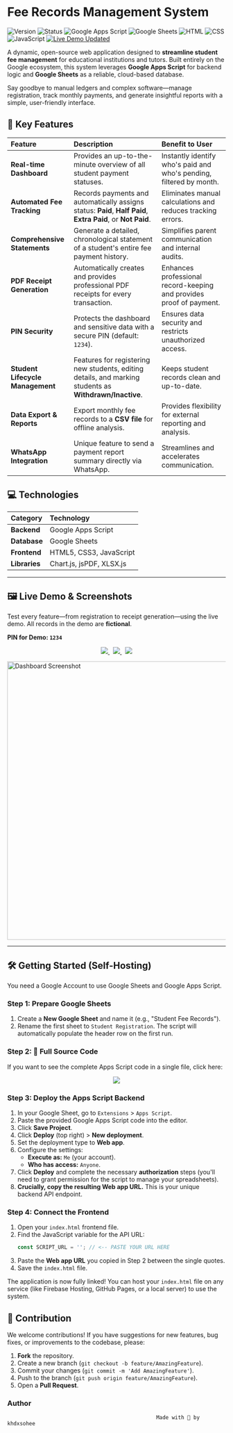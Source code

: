 # Fee Records Management System 

![Version](https://img.shields.io/badge/version-v1.1.0-blue.svg)
![Status](https://img.shields.io/badge/status-active-green.svg)
![Google Apps Script](https://img.shields.io/badge/Apps%20Script-4285F4?style=flat&logo=google&logoColor=white)
![Google Sheets](https://img.shields.io/badge/Google%20Sheets-34A853?style=flat&logo=googlesheets&logoColor=white)
![HTML](https://img.shields.io/badge/HTML5-E34F26?style=flat&logo=html5&logoColor=white)
![CSS](https://img.shields.io/badge/CSS3-1572B6?style=flat&logo=css3&logoColor=white)
![JavaScript](https://img.shields.io/badge/JavaScript-F7DF1E?style=flat&logo=javascript&logoColor=black)
[![Live Demo Updated](https://img.shields.io/badge/Live%20Demo-khalid--randhawa.web.app-brightgreen?style=flat)](https://khalid-randhawa.web.app/apps-projects/indexwithfeeupdatefeature.html)

A dynamic, open-source web application designed to **streamline student fee management** for educational institutions and tutors. Built entirely on the Google ecosystem, this system leverages **Google Apps Script** for backend logic and **Google Sheets** as a reliable, cloud-based database.

Say goodbye to manual ledgers and complex software—manage registration, track monthly payments, and generate insightful reports with a simple, user-friendly interface.

## 🚀 Key Features

| Feature | Description | Benefit to User |
| :--- | :--- | :--- |
| **Real-time Dashboard** | Provides an up-to-the-minute overview of all student payment statuses. | Instantly identify who's paid and who's pending, filtered by month. |
| **Automated Fee Tracking** | Records payments and automatically assigns status: **Paid**, **Half Paid**, **Extra Paid**, or **Not Paid**. | Eliminates manual calculations and reduces tracking errors. |
| **Comprehensive Statements** | Generate a detailed, chronological statement of a student's entire fee payment history. | Simplifies parent communication and internal audits. |
| **PDF Receipt Generation** | Automatically creates and provides professional PDF receipts for every transaction. | Enhances professional record-keeping and provides proof of payment. |
| **PIN Security** | Protects the dashboard and sensitive data with a secure PIN (default: `1234`). | Ensures data security and restricts unauthorized access. |
| **Student Lifecycle Management** | Features for registering new students, editing details, and marking students as **Withdrawn/Inactive**. | Keeps student records clean and up-to-date. |
| **Data Export & Reports** | Export monthly fee records to a **CSV file** for offline analysis. | Provides flexibility for external reporting and analysis. |
| **WhatsApp Integration** | Unique feature to send a payment report summary directly via WhatsApp. | Streamlines and accelerates communication. |

## 💻 Technologies

| Category | Technology | 
| :--- | :--- | 
| **Backend** | Google Apps Script | 
| **Database** | Google Sheets | 
| **Frontend** | HTML5, CSS3, JavaScript | 
| **Libraries** | Chart.js, jsPDF, XLSX.js |

-----

## 🖼️ Live Demo & Screenshots

Test every feature—from registration to receipt generation—using the live demo. All records in the demo are **fictional**.

**PIN for Demo: `1234`**

<p align="center">
  <a href="https://khalid-randhawa.web.app/apps-projects/index-with-email-confirmation%20+%20recept%20generation.html">
    <img src="https://img.shields.io/badge/LIVE%20DEMO-Full%20Features%20%26%20Receipt-brightgreen?style=for-the-badge">
  </a>
  &nbsp;
  <a href="https://khalid-randhawa.web.app/apps-projects/Fee-Records-management-system-with-pin-security.html">
    <img src="https://img.shields.io/badge/LIVE%20DEMO-PIN%20Security%20Only-green?style=for-the-badge">
  </a>
  &nbsp;
  <a href="https://khalid-randhawa.web.app/apps-projects/index-with-email-confirmation+theme%20changer+receipt.html">
    <img src="https://img.shields.io/badge/LIVE%20DEMO-Theme%20Changer%20%26%20Receipt-blue?style=for-the-badge">
  </a>
</p>

<img width="1351" height="641" alt="Dashboard Screenshot" src="https://github.com/user-attachments/assets/0af9fcc1-afb5-4b40-9aaa-1b63bba8aced" />


-----

## 🛠️ Getting Started (Self-Hosting)

You need a Google Account to use Google Sheets and Google Apps Script.

### Step 1: Prepare Google Sheets

1.  Create a **New Google Sheet** and name it (e.g., "Student Fee Records").
2.  Rename the first sheet to `Student Registration`. The script will automatically populate the header row on the first run.

### Step 2: 🔗 Full Source Code

If you want to see the complete Apps Script code in a single file, click here:
<p align="center">
  <a href="https://khalid-randhawa.web.app/apps-projects/FMS-dashboard/FMS-apps-script.html">
    <img src="https://img.shields.io/badge/View%20Apps%20Script%20Code-Source%20Code-000000?style=for-the-badge&logo=github&logoColor=white">
  </a>
</p>

### Step 3: Deploy the Apps Script Backend

1.  In your Google Sheet, go to `Extensions` \> `Apps Script`.
2.  Paste the provided Google Apps Script code into the editor.
3.  Click **Save Project**.
4.  Click **Deploy** (top right) \> **New deployment**.
5.  Set the deployment type to **Web app**.
6.  Configure the settings:
      * **Execute as:** `Me` (your account).
      * **Who has access:** `Anyone`.
7.  Click **Deploy** and complete the necessary **authorization** steps (you'll need to grant permission for the script to manage your spreadsheets).
8.  **Crucially, copy the resulting Web app URL.** This is your unique backend API endpoint.

### Step 4: Connect the Frontend

1.  Open your `index.html` frontend file.
2.  Find the JavaScript variable for the API URL:
    ```javascript
    const SCRIPT_URL = ''; // <-- PASTE YOUR URL HERE
    ```
3.  Paste the **Web app URL** you copied in Step 2 between the single quotes.
4.  Save the `index.html` file.

The application is now fully linked\! You can host your `index.html` file on any service (like Firebase Hosting, GitHub Pages, or a local server) to use the system.

## 🙌 Contribution

We welcome contributions\! If you have suggestions for new features, bug fixes, or improvements to the codebase, please:

1.  **Fork** the repository.
2.  Create a new branch (`git checkout -b feature/AmazingFeature`).
3.  Commit your changes (`git commit -m 'Add AmazingFeature'`).
4.  Push to the branch (`git push origin feature/AmazingFeature`).
5.  Open a **Pull Request**.

### Author

                                                    Made with 💙 by khdxsohee
